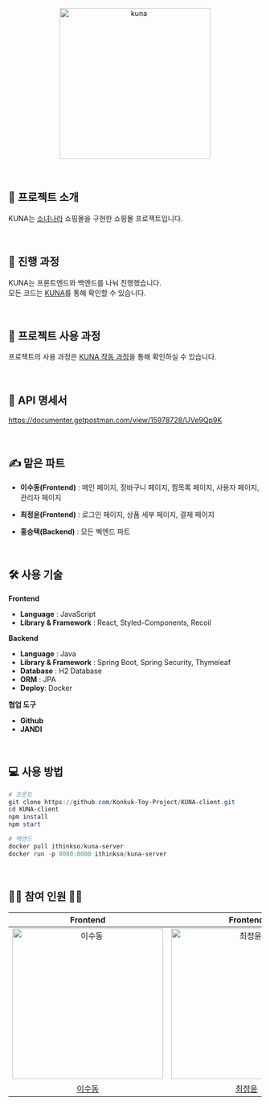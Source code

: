<p align="middle" >
  <img width="300px;" src="https://user-images.githubusercontent.com/72953316/155157249-3beecbf4-d257-4070-8035-91bc65afd18f.png" alt="kuna"/>
</p>

</br>

## 🎤 프로젝트 소개

KUNA는 [소녀나라](https://sonyunara.com) 쇼핑몰을 구현한 쇼핑몰 프로젝트입니다.

</br>

## 🎨 진행 과정

KUNA는 프론트엔드와 백엔드를 나눠 진행했습니다.  
모든 코드는 [KUNA](https://github.com/Konkuk-Toy-Project)를 통해 확인할 수 있습니다.

</br>

## 🧩 프로젝트 사용 과정

프로젝트의 사용 과정은 [KUNA 작동 과정](https://github.com/Konkuk-Toy-Project/KUNA-client/wiki)을 통해 확인하실 수 있습니다.

</br>

## 🔖 API 명세서

https://documenter.getpostman.com/view/15978728/UVe9Qp9K

</br>

## ✍️ 맡은 파트

- **이수동(Frontend)** : 메인 페이지, 장바구니 페이지, 찜목록 페이지, 사용자 페이지, 관리자 페이지
- **최정윤(Frontend)** : 로그인 페이지, 상품 세부 페이지, 결제 페이지

- **홍승택(Backend)** : 모든 벡엔드 파트

</br>

## 🛠 사용 기술

**Frontend**

- **Language** : JavaScript
- **Library & Framework** : React, Styled-Components, Recoil

**Backend**

- **Language** : Java
- **Library & Framework** : Spring Boot, Spring Security, Thymeleaf
- **Database** : H2 Database
- **ORM** : JPA
- **Deploy**: Docker

**협업 도구**

- **Github**
- **JANDI**

</br>

## 💻 사용 방법

```powershell
# 프론트
git clone https://github.com/Konkuk-Toy-Project/KUNA-client.git
cd KUNA-client
npm install
npm start

# 백엔드
docker pull ithinkso/kuna-server
docker run -p 8080:8080 ithinkso/kuna-server
```

</br>

## 👨‍💻 참여 인원 👩‍💻

|                           Frontend                           |                           Frontend                           |                           Backend                            |
| :----------------------------------------------------------: | :----------------------------------------------------------: | :----------------------------------------------------------: |
| <img src="https://avatars.githubusercontent.com/u/72953316?v=4" width=300px alt="이수동"/> | <img src="https://avatars.githubusercontent.com/u/77582221?v=4" width=300px alt="최정윤"/> | <img src="https://avatars.githubusercontent.com/u/51076814?v=4" width=300px alt="홍승택"/> |
|            [이수동](https://github.com/tnehd1998)            |           [최정윤](https://github.com/c-jeongyyun)           |           [홍승택](https://github.com/redcarrot1)            |
